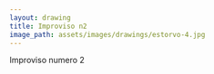 ```yaml
---
layout: drawing
title: Improviso n2
image_path: assets/images/drawings/estorvo-4.jpg
---
```


Improviso numero 2